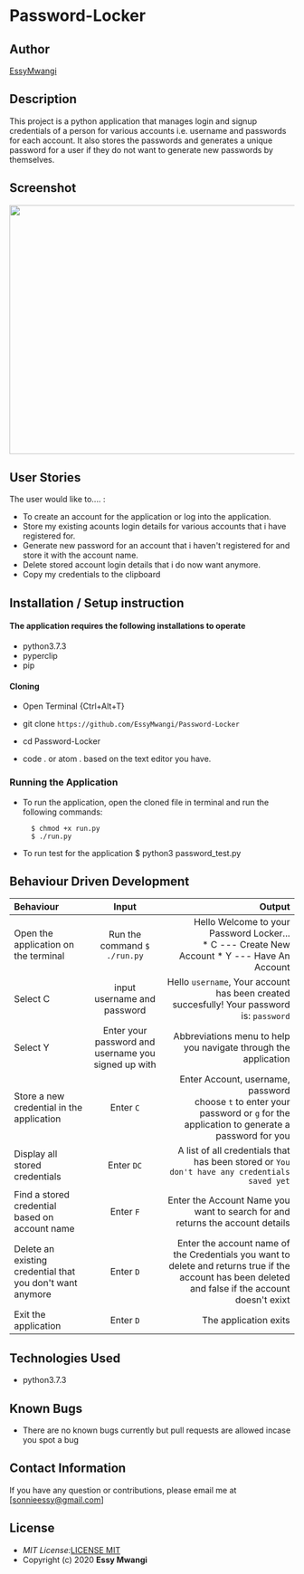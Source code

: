 # Password-Locker
## Author

[EssyMwangi](https://github.com/EssyMwangi)

## Description

This project is a python application that manages login and signup credentials of a person for various accounts i.e. username and passwords for each account. It also stores the passwords and generates a unique password for a user if they do not want to generate new passwords by themselves.

## Screenshot

<img src="https://user-images.githubusercontent.com/44394821/79837836-bf9b4080-83ba-11ea-96aa-825cc959d334.png" width="900px" height="440px">

## User Stories
The user would like to.... :
* To create an account for the application or log into the application.
* Store my existing acounts login details for various accounts that i have registered for.
* Generate new password for an account that i haven't registered for and store it with the account name.   
* Delete stored account login details that i do now want anymore.
* Copy my credentials to the clipboard


## Installation / Setup instruction

#### The application requires the following installations to operate 
* python3.7.3
* pyperclip
* pip

#### Cloning

* Open Terminal {Ctrl+Alt+T}

* git clone ```https://github.com/EssyMwangi/Password-Locker```

* cd Password-Locker

* code . or atom . based on the text editor you have.

### Running the Application
* To run the application, open the cloned file in terminal and run the following commands:

        $ chmod +x run.py
        $ ./run.py
* To run test for the application
        $ python3 password_test.py

## Behaviour Driven Development
| Behaviour | Input | Output |
| :---------------- | :---------------: | ------------------: |
|Open the application on the terminal | Run the command ```$ ./run.py```|Hello Welcome to your Password Locker... <br>* C ---  Create New Account * Y ---  Have An Account |
|Select  C| input username and password| Hello ```username```, Your account has been created succesfully! Your password is: ```password```|
|Select Y  | Enter your password and username you signed up with| Abbreviations menu to help you navigate through the application|
|Store a new credential in the application| Enter ```C```|Enter Account, username, password<br>choose ```t``` to enter your password or ```g``` for the application to generate a password for you |
|Display all stored credentials | Enter ```DC```|A list of all credentials that has been stored or ```You don't have any credentials saved yet``` |
|Find a stored credential based on account name|Enter ```F```| Enter the Account Name you want to search for and returns the account details|
|Delete an existing credential that you don't want anymore|Enter ```D```|Enter the account name of the Credentials you want to delete and returns true if the account has been deleted and false if the account doesn't exixt|
|Exit the application| Enter ```D```| The application exits|

## Technologies Used

* python3.7.3

## Known Bugs
* There are no known bugs currently but pull requests are allowed incase you spot a bug

## Contact Information 

If you have any question or contributions, please email me at [sonnieessy@gmail.com]

## License

- _MIT License:_[LICENSE MIT](./LICENSE)
- Copyright (c) 2020 **Essy Mwangi**
